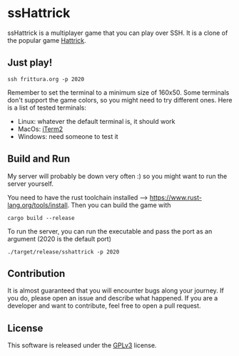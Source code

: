 # ssHattrick

ssHattrick is a multiplayer game that you can play over SSH. It is a clone of the popular game [Hattrick](https://www.retrogames.cz/play_1368-Atari7800.php).

## Just play!

`ssh frittura.org -p 2020`

Remember to set the terminal to a minimum size of 160x50. Some terminals don't support the game colors, so you might need to try different ones. Here is a list of tested terminals:

-   Linux: whatever the default terminal is, it should work
-   MacOs: [iTerm2](https://iterm2.com/)
-   Windows: need someone to test it

## Build and Run

My server will probably be down very often :) so you might want to run the server yourself.

You need to have the rust toolchain installed --> https://www.rust-lang.org/tools/install. Then you can build the game with

`cargo build --release`

To run the server, you can run the executable and pass the port as an argument (2020 is the default port)

`./target/release/sshattrick -p 2020`

## Contribution

It is almost guaranteed that you will encounter bugs along your journey. If you do, please open an issue and describe what happened. If you are a developer and want to contribute, feel free to open a pull request.

## License

This software is released under the [GPLv3](https://www.gnu.org/licenses/gpl-3.0.en.html) license.
